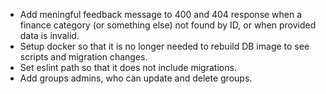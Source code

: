 - Add meningful feedback message to 400 and 404 response when a finance category (or something else) not found by ID, or when provided data is invalid.
- Setup docker so that it is no longer needed to rebuild DB image to see scripts and migration changes.
- Set eslint path so that it does not include migrations.
- Add groups admins, who can update and delete groups.
